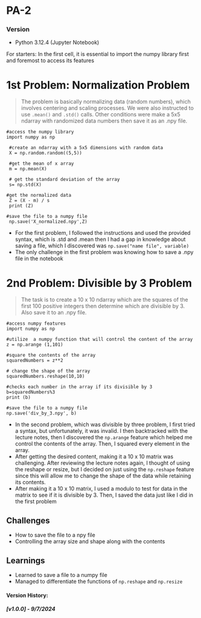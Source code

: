 # PA-2

### Version 
- Python 3.12.4 (Jupyter Notebook)

For starters:
In the first cell, it is essential to import the numpy library first and foremost to access its features

# 1st Problem: Normalization Problem

> The problem is basically normalizing data (random numbers), which involves centering and scaling processes. We were also instructed to use `.mean()` and `.std()` calls. Other conditions were make a 5x5 ndarray with randomized data numbers then save it as an .npy file. 
```
#access the numpy library
import numpy as np

 #create an ndarray with a 5x5 dimensions with random data 
 X = np.random.random((5,5))

 #get the mean of x array
 m = np.mean(X)

 # get the standard deviation of the array
 s= np.std(X)

#get the normalized data
 Z = (X - m) / s
 print (Z)

#save the file to a numpy file
 np.save('X_normalized.npy',Z) 
```
- For the first problem, I followed the instructions and used the provided syntax, which is .std and .mean then I had a gap in knowledge about saving a file, which I discovered was `np.save("name file", variable)`
- The only challenge in the first problem was knowing how to save a .npy file in the notebook

# 2nd Problem: Divisible by 3 Problem


> The task is to create a 10 x 10 ndarray which are the squares of the first 100 positive
integers then determine which are divisible by 3. Also save it to an .npy file.
```
#access numpy features
import numpy as np

#utilize  a numpy function that will control the content of the array
z = np.arange (1,101)

#square the contents of the array
squaredNumbers = z**2

# change the shape of the array
squaredNumbers.reshape(10,10)

#checks each number in the array if its divisible by 3
b=squaredNumbers%3 
print (b)

#save the file to a numpy file
np.save('div_by_3.npy', b)
```
- In the second problem, which was divisible by three problem, I first tried a syntax, but unfortunately, it was invalid. I then backtracked with the lecture notes, then I discovered the `np.arange` feature which helped me control the contents of the array. Then, I squared every element in the array.
- After getting the desired content, making it a 10 x 10 matrix was challenging. After reviewing the lecture notes again, I thought of using the reshape or resize, but I decided on just using the `np.reshape` feature since this will allow me to change the shape of the data while retaining its contents.
- After making it a 10 x 10 matrix, I used a modulo to test for data in the matrix to see if it is divisible by 3. Then, I saved the data just like I did in the first problem

## Challenges
- How to save the file to a npy file
- Controlling the array size and shape along with the contents

## Learnings
- Learned to save a file to a numpy file
- Managed to differentiate the functions of `np.reshape` and `np.resize`

#### Version History:
##### [v1.0.0] - 9/7/2024

